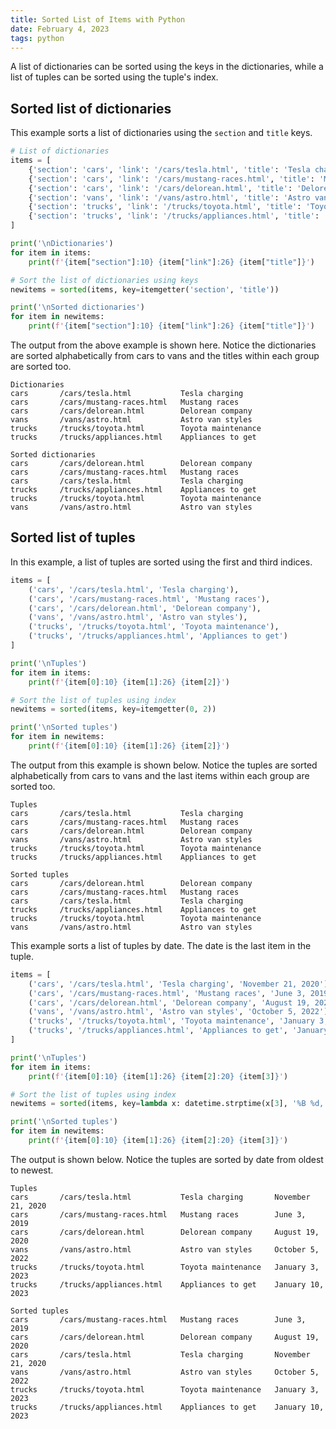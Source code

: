 ```yaml
---
title: Sorted List of Items with Python
date: February 4, 2023
tags: python
---
```


A list of dictionaries can be sorted using the keys in the dictionaries, while a list of tuples can be sorted using the tuple's index.

## Sorted list of dictionaries

This example sorts a list of dictionaries using the `section` and `title` keys.

```python
# List of dictionaries
items = [
    {'section': 'cars', 'link': '/cars/tesla.html', 'title': 'Tesla charging'},
    {'section': 'cars', 'link': '/cars/mustang-races.html', 'title': 'Mustang races'},
    {'section': 'cars', 'link': '/cars/delorean.html', 'title': 'Delorean company'},
    {'section': 'vans', 'link': '/vans/astro.html', 'title': 'Astro van styles'},
    {'section': 'trucks', 'link': '/trucks/toyota.html', 'title': 'Toyota maintenance'},
    {'section': 'trucks', 'link': '/trucks/appliances.html', 'title': 'Appliances to get'}
]

print('\nDictionaries')
for item in items:
    print(f'{item["section"]:10} {item["link"]:26} {item["title"]}')

# Sort the list of dictionaries using keys
newitems = sorted(items, key=itemgetter('section', 'title'))

print('\nSorted dictionaries')
for item in newitems:
    print(f'{item["section"]:10} {item["link"]:26} {item["title"]}')
```

The output from the above example is shown here. Notice the dictionaries are sorted alphabetically from cars to vans and the titles within each group are sorted too.

```
Dictionaries
cars       /cars/tesla.html           Tesla charging
cars       /cars/mustang-races.html   Mustang races
cars       /cars/delorean.html        Delorean company
vans       /vans/astro.html           Astro van styles
trucks     /trucks/toyota.html        Toyota maintenance
trucks     /trucks/appliances.html    Appliances to get

Sorted dictionaries
cars       /cars/delorean.html        Delorean company
cars       /cars/mustang-races.html   Mustang races
cars       /cars/tesla.html           Tesla charging
trucks     /trucks/appliances.html    Appliances to get
trucks     /trucks/toyota.html        Toyota maintenance
vans       /vans/astro.html           Astro van styles
```

## Sorted list of tuples

In this example, a list of tuples are sorted using the first and third indices.

```python
items = [
    ('cars', '/cars/tesla.html', 'Tesla charging'),
    ('cars', '/cars/mustang-races.html', 'Mustang races'),
    ('cars', '/cars/delorean.html', 'Delorean company'),
    ('vans', '/vans/astro.html', 'Astro van styles'),
    ('trucks', '/trucks/toyota.html', 'Toyota maintenance'),
    ('trucks', '/trucks/appliances.html', 'Appliances to get')
]

print('\nTuples')
for item in items:
    print(f'{item[0]:10} {item[1]:26} {item[2]}')

# Sort the list of tuples using index
newitems = sorted(items, key=itemgetter(0, 2))

print('\nSorted tuples')
for item in newitems:
    print(f'{item[0]:10} {item[1]:26} {item[2]}')
```

The output from this example is shown below. Notice the tuples are sorted alphabetically from cars to vans and the last items within each group are sorted too.

```
Tuples
cars       /cars/tesla.html           Tesla charging
cars       /cars/mustang-races.html   Mustang races
cars       /cars/delorean.html        Delorean company
vans       /vans/astro.html           Astro van styles
trucks     /trucks/toyota.html        Toyota maintenance
trucks     /trucks/appliances.html    Appliances to get

Sorted tuples
cars       /cars/delorean.html        Delorean company
cars       /cars/mustang-races.html   Mustang races
cars       /cars/tesla.html           Tesla charging
trucks     /trucks/appliances.html    Appliances to get
trucks     /trucks/toyota.html        Toyota maintenance
vans       /vans/astro.html           Astro van styles
```

This example sorts a list of tuples by date. The date is the last item in the tuple.

```python
items = [
    ('cars', '/cars/tesla.html', 'Tesla charging', 'November 21, 2020'),
    ('cars', '/cars/mustang-races.html', 'Mustang races', 'June 3, 2019'),
    ('cars', '/cars/delorean.html', 'Delorean company', 'August 19, 2020'),
    ('vans', '/vans/astro.html', 'Astro van styles', 'October 5, 2022'),
    ('trucks', '/trucks/toyota.html', 'Toyota maintenance', 'January 3, 2023'),
    ('trucks', '/trucks/appliances.html', 'Appliances to get', 'January 10, 2023')
]

print('\nTuples')
for item in items:
    print(f'{item[0]:10} {item[1]:26} {item[2]:20} {item[3]}')

# Sort the list of tuples using index
newitems = sorted(items, key=lambda x: datetime.strptime(x[3], '%B %d, %Y'))

print('\nSorted tuples')
for item in newitems:
    print(f'{item[0]:10} {item[1]:26} {item[2]:20} {item[3]}')
```

The output is shown below. Notice the tuples are sorted by date from oldest to newest.

```
Tuples
cars       /cars/tesla.html           Tesla charging       November 21, 2020
cars       /cars/mustang-races.html   Mustang races        June 3, 2019
cars       /cars/delorean.html        Delorean company     August 19, 2020
vans       /vans/astro.html           Astro van styles     October 5, 2022
trucks     /trucks/toyota.html        Toyota maintenance   January 3, 2023
trucks     /trucks/appliances.html    Appliances to get    January 10, 2023

Sorted tuples
cars       /cars/mustang-races.html   Mustang races        June 3, 2019
cars       /cars/delorean.html        Delorean company     August 19, 2020
cars       /cars/tesla.html           Tesla charging       November 21, 2020
vans       /vans/astro.html           Astro van styles     October 5, 2022
trucks     /trucks/toyota.html        Toyota maintenance   January 3, 2023
trucks     /trucks/appliances.html    Appliances to get    January 10, 2023
```
